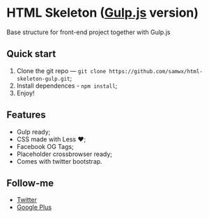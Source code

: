 # HTML Skeleton ([Gulp.js](http://gulpjs.com) version)

Base structure for front-end project together with Gulp.js

## Quick start

1. Clone the git repo — `git clone https://github.com/samwx/html-skeleton-gulp.git`;
2. Install dependences - `npm install`;
3. Enjoy!

## Features

* Gulp ready;
* CSS made with Less :heart:;
* Facebook OG Tags;
* Placeholder crossbrowser ready;
* Comes with twitter bootstrap.

## Follow-me
* [Twitter](https://twitter.com/samwebdesign)
* [Google Plus](https://plus.google.com/+SamuelMartins/posts)
